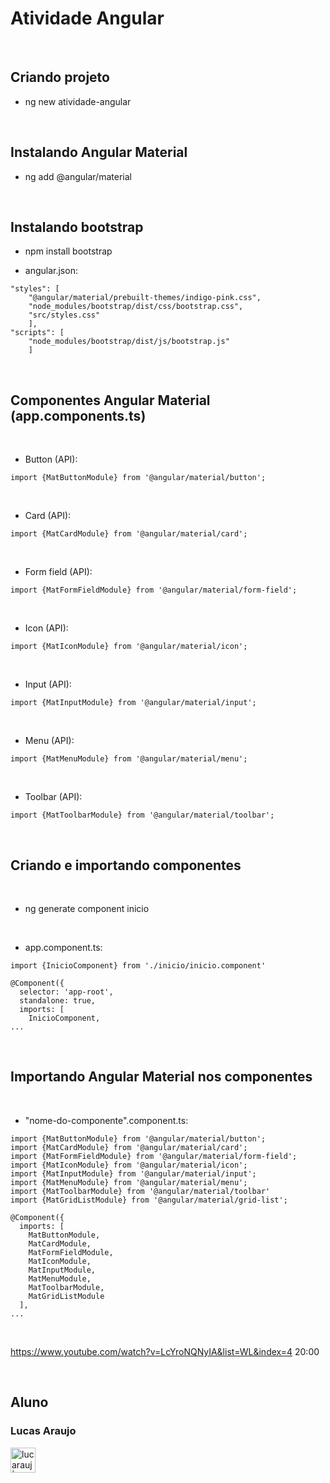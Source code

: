 # Atividade Angular

<br>

## Criando projeto

- ng new atividade-angular

<br>

## Instalando Angular Material

- ng add @angular/material

<br>

## Instalando bootstrap

- npm install bootstrap

- angular.json:

```
"styles": [
	"@angular/material/prebuilt-themes/indigo-pink.css",
	"node_modules/bootstrap/dist/css/bootstrap.css",
	"src/styles.css"
	],
"scripts": [
	"node_modules/bootstrap/dist/js/bootstrap.js"
	]
```

<br>

## Componentes Angular Material (app.components.ts)

<br>

- Button (API):
```
import {MatButtonModule} from '@angular/material/button';
```

<br>

- Card (API):
```
import {MatCardModule} from '@angular/material/card';
```

<br>

- Form field (API):
```
import {MatFormFieldModule} from '@angular/material/form-field';
```

<br>

- Icon (API):
```
import {MatIconModule} from '@angular/material/icon';
```

<br>

- Input (API):
```
import {MatInputModule} from '@angular/material/input';
```

<br>

- Menu (API):
```
import {MatMenuModule} from '@angular/material/menu';
```

<br>

- Toolbar (API):
```
import {MatToolbarModule} from '@angular/material/toolbar';
```

<br>

## Criando e importando componentes

<br>

- ng generate component inicio

<br>

- app.component.ts:

```
import {InicioComponent} from './inicio/inicio.component'

@Component({
  selector: 'app-root',
  standalone: true,
  imports: [
    InicioComponent,
...
```

<br>

## Importando Angular Material nos componentes

<br>

- "nome-do-componente".component.ts:

```
import {MatButtonModule} from '@angular/material/button';
import {MatCardModule} from '@angular/material/card';
import {MatFormFieldModule} from '@angular/material/form-field';
import {MatIconModule} from '@angular/material/icon';
import {MatInputModule} from '@angular/material/input';
import {MatMenuModule} from '@angular/material/menu';
import {MatToolbarModule} from '@angular/material/toolbar'
import {MatGridListModule} from '@angular/material/grid-list';

@Component({
  imports: [
    MatButtonModule,
    MatCardModule,
    MatFormFieldModule,
    MatIconModule,
    MatInputModule,
    MatMenuModule,
    MatToolbarModule,
    MatGridListModule
  ],
...
```

<br>

https://www.youtube.com/watch?v=LcYroNQNyIA&list=WL&index=4
20:00
	











<br>

## Aluno

### Lucas Araujo

<a href="https://www.linkedin.com/in/lucarauj"><img alt="lucarauj | LinkdeIN" width="40px" src="https://user-images.githubusercontent.com/43545812/144035037-0f415fc7-9f96-4517-a370-ccc6e78a714b.png" /></a>

